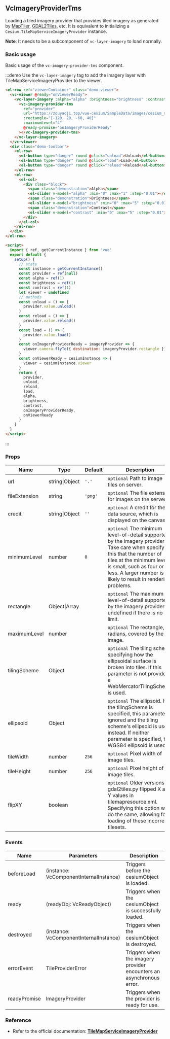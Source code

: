 ## VcImageryProviderTms

Loading a tiled imagery provider that provides tiled imagery as generated by [MapTiler](https://www.maptiler.com), [GDAL2Tiles](http://www.klokan.cz/projects/gdal2tiles/), etc. It is equivalent to initializing a `Cesium.TileMapServiceImageryProvider` instance.

**Note**: It needs to be a subcomponent of `vc-layer-imagery` to load normally.

### Basic usage

Basic usage of the `vc-imagery-provider-tms` component.

:::demo Use the `vc-layer-imagery` tag to add the imagery layer with TileMapServiceImageryProvider to the viewer.

```html
<el-row ref="viewerContainer" class="demo-viewer">
  <vc-viewer @ready="onViewerReady">
    <vc-layer-imagery :alpha="alpha" :brightness="brightness" :contrast="contrast">
      <vc-imagery-provider-tms
        ref="provider"
        url="https://zouyaoji.top/vue-cesium/SampleData/images/cesium_maptiler/Cesium_Logo_Color"
        :rectangle="[-120, 20, -60, 40]"
        :maximumLevel="4"
        @ready-promise="onImageryProviderReady"
      ></vc-imagery-provider-tms>
    </vc-layer-imagery>
  </vc-viewer>
  <div class="demo-toolbar">
    <el-row>
      <el-button type="danger" round @click="unload">Unload</el-button>
      <el-button type="danger" round @click="load">Load</el-button>
      <el-button type="danger" round @click="reload">Reload</el-button>
    </el-row>
    <el-row>
      <el-col>
        <div class="block">
          <span class="demonstration">Alpha</span>
          <el-slider v-model="alpha" :min="0" :max="1" :step="0.01"></el-slider>
          <span class="demonstration">Brightness</span>
          <el-slider v-model="brightness" :min="0" :max="5" :step="0.01"></el-slider>
          <span class="demonstration">Contrast</span>
          <el-slider v-model="contrast" :min="0" :max="5" :step="0.01"></el-slider>
        </div>
      </el-col>
    </el-row>
  </div>
</el-row>

<script>
  import { ref, getCurrentInstance } from 'vue'
  export default {
    setup() {
      // state
      const instance = getCurrentInstance()
      const provider = ref(null)
      const alpha = ref(1)
      const brightness = ref(1)
      const contrast = ref(1)
      let viewer = undefined
      // methods
      const unload = () => {
        provider.value.unload()
      }
      const reload = () => {
        provider.value.reload()
      }
      const load = () => {
        provider.value.load()
      }
      const onImageryProviderReady = imageryProvider => {
        viewer.camera.flyTo({ destination: imageryProvider.rectangle })
      }
      const onViewerReady = cesiumInstance => {
        viewer = cesiumInstance.viewer
      }
      return {
        provider,
        unload,
        reload,
        load,
        alpha,
        brightness,
        contrast,
        onImageryProviderReady,
        onViewerReady
      }
    }
  }
</script>
```

:::

### Props

<!-- prettier-ignore -->
| Name | Type | Default | Description |
| ---- | ---- | ------- | ----------- |
| url | string\|Object | `'.'` | `optional` Path to image tiles on server. |
| fileExtension | string | `'png'` | `optional` The file extension for images on the server. |
| credit | string\|Object | `''` | `optional` A credit for the data source, which is displayed on the canvas. |
| minimumLevel | number | `0` | `optional` The minimum level-of-detail supported by the imagery provider. Take care when specifying this that the number of tiles at the minimum level is small, such as four or less. A larger number is likely to result in rendering problems. |
| rectangle | Object\|Array | | `optional` The maximum level-of-detail supported by the imagery provider, or undefined if there is no limit. |
| maximumLevel | number | | `optional` The rectangle, in radians, covered by the image. |
| tilingScheme | Object | | `optional` The tiling scheme specifying how the ellipsoidal surface is broken into tiles. If this parameter is not provided, a WebMercatorTilingScheme is used. |
| ellipsoid | Object | | `optional` The ellipsoid. If the tilingScheme is specified, this parameter is ignored and the tiling scheme's ellipsoid is used instead. If neither parameter is specified, the WGS84 ellipsoid is used. |
| tileWidth | number | `256` | `optional` Pixel width of image tiles. |
| tileHeight | number | `256` | `optional` Pixel height of image tiles.|
| flipXY | boolean | | `optional` Older versions of gdal2tiles.py flipped X and Y values in tilemapresource.xml. Specifying this option will do the same, allowing for loading of these incorrect tilesets. |

### Events

| Name         | Parameters                              | Description                                                          |
| ------------ | --------------------------------------- | -------------------------------------------------------------------- |
| beforeLoad   | (instance: VcComponentInternalInstance) | Triggers before the cesiumObject is loaded.                          |
| ready        | (readyObj: VcReadyObject)               | Triggers when the cesiumObject is successfully loaded.               |
| destroyed    | (instance: VcComponentInternalInstance) | Triggers when the cesiumObject is destroyed.                         |
| errorEvent   | TileProviderError                       | Triggers when the imagery provider encounters an asynchronous error. |
| readyPromise | ImageryProvider                         | Triggers when the provider is ready for use.                         |

### Reference

- Refer to the official documentation: **[TileMapServiceImageryProvider](https://cesium.com/docs/cesiumjs-ref-doc/TileMapServiceImageryProvider.html)**
